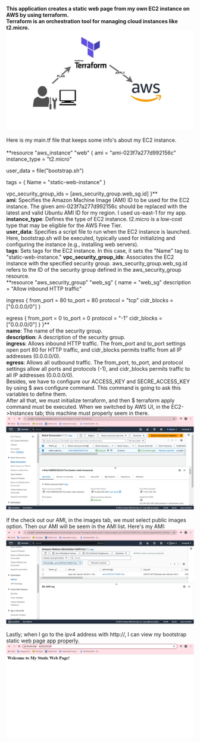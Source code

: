 **This application creates a static web page from my own EC2 instance on AWS by using terraform.<br>**
**Terraform is an orchestration tool for managing cloud instances like t2.micro.**<br>
![Web Page Screenshot](screenshots/aws.png)<br><br>
Here is my main.tf file that keeps some info's about my EC2 instance. <br>  
**resource "aws_instance" "web" {
  ami           = "ami-023f7a277d992156c" 
  instance_type = "t2.micro"

  user_data = file("bootstrap.sh")

  tags = {
    Name = "static-web-instance"
  }

  vpc_security_group_ids = [aws_security_group.web_sg.id]
}**
 <br> 
**ami**: Specifies the Amazon Machine Image (AMI) ID to be used for the EC2 instance. The given ami-023f7a277d992156c should be replaced with the latest and valid Ubuntu AMI ID for my region. I used us-east-1 for my app.<br> 
**instance_type**: Defines the type of EC2 instance. t2.micro is a low-cost type that may be eligible for the AWS Free Tier.<br> 
**user_data**: Specifies a script file to run when the EC2 instance is launched. Here, bootstrap.sh will be executed, typically used for initializing and configuring the instance (e.g., installing web servers).<br> 
**tags**: Sets tags for the EC2 instance. In this case, it sets the "Name" tag to "static-web-instance."
**vpc_security_group_ids**: Associates the EC2 instance with the specified security group. aws_security_group.web_sg.id refers to the ID of the security group defined in the aws_security_group resource.<br> 
**resource "aws_security_group" "web_sg" {
  name        = "web_sg"
  description = "Allow inbound HTTP traffic"

  ingress {
    from_port   = 80
    to_port     = 80
    protocol    = "tcp"
    cidr_blocks = ["0.0.0.0/0"]
  }

  egress {
    from_port   = 0
    to_port     = 0
    protocol    = "-1"
    cidr_blocks = ["0.0.0.0/0"]
  }
}**
<br> 
**name**: The name of the security group.<br> 
**description**: A description of the security group.<br> 
**ingress**: Allows inbound HTTP traffic. The from_port and to_port settings open port 80 for HTTP traffic, and cidr_blocks permits traffic from all IP addresses (0.0.0.0/0).<br> 
**egress**: Allows all outbound traffic. The from_port, to_port, and protocol settings allow all ports and protocols (-1), and cidr_blocks permits traffic to all IP addresses (0.0.0.0/0).<br> 
Besides, we have to configure our ACCESS_KEY and SECRE_ACCESS_KEY by using $ aws configure command. This command is going to ask this variables to define them. <br>
After all that, we must initialize terraform, and then $ terraform apply command must be executed. 
When we switched by AWS UI, in the EC2->Instances tab; this machine must properly seem in there.<br>
![Web Page Screenshot](screenshots/EC2.png)<br><br>
If the check out our AMI, in the images tab, we must select public images option. Then our AMI will be seem in the AMI list. Here's my AMI:<br>
![Web Page Screenshot](screenshots/AMI.png)<br><br>
Lastly; when I go to the ipv4 address with http://, I can view my bootstrap static web page app properly.<br>
![Web Page Screenshot](screenshots/app.png)
